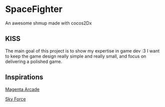 # SpaceFighter
An awesome shmup made with cocos2Dx

## KISS
The main goal of this project is to show my expertise in game dev :3
I want to keep the game design really simple and really small, and focus
on delivering a polished game.

## Inspirations

[Magenta Arcade](https://itunes.apple.com/fr/app/magenta-arcade/id970612385?mt=8)

[Sky Force](https://itunes.apple.com/fr/app/sky-force-2014/id717233547?mt=8)
